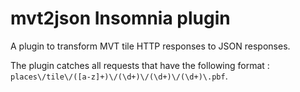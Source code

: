 # mvt2json Insomnia plugin

A plugin to transform MVT tile HTTP responses to JSON responses.

The plugin catches all requests that have the following format : `places\/tile\/([a-z]+)\/(\d+)\/(\d+)\/(\d+)\.pbf`.

